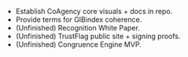- Establish CoAgency core visuals + docs in repo.
- Provide terms for GIBindex coherence.
- (Unfinished) Recognition White Paper.
- (Unfinished) TrustFlag public site + signing proofs.
- (Unfinished) Congruence Engine MVP.
